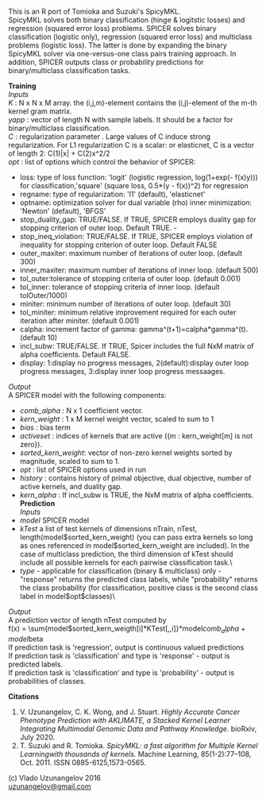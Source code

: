 This is an R port of Tomioka and Suzuki's SpicyMKL.  
SpicyMKL solves  both binary classification (hinge & logitstic losses) and regression (squared error loss) problems. SPICER solves binary classification (logistic only), regression (squared error loss) and multiclass problems (logistic loss). The latter is done by expanding the binary SpicyMKL solver via one-versus-one
class pairs training approach. In addition, SPICER outputs class or probability predictions for binary/multiclass classification tasks.  

**Training**\
*Inputs*\
*K* : N x N x M array. the (i,j,m)-element contains the (i,j)-element of the m-th kernel gram matrix.\
*yapp* :  vector of length N with sample labels.  It should be a factor for binary/multiclass classification. \
*C* : regularization parameter . Large values of C induce strong regularization. For L1 regularization C is a scalar: or elasticnet, C is a vector of length 2: C(1)|x| + C(2)x^2/2\
*opt* : list of options which control the behavior of SPICER:
* loss: type of loss function:  'logit' (logistic regression, log(1+exp(- f(x)y))) for classification,'square' (square loss, 0.5*(y - f(x))^2) for regression
* regname: type of regularization: 'l1' (default), 'elasticnet'
* optname: optimization solver for dual variable (rho) inner minimization: 'Newton' (default), 'BFGS'
* stop_duality_gap: TRUE/FALSE. If TRUE, SPICER employs duality gap for stopping criterion of outer loop. Default TRUE.  -
* stop_ineq_violation: TRUE/FALSE. If TRUE, SPICER employs violation of inequality for stopping criterion of outer loop. Default FALSE
* outer_maxiter: maximum number of iterations of outer loop. (default 300)
* inner_maxiter: maximum number of iterations of inner loop. (default 500)
* tol_outer:tolerance of stopping criteria of outer loop. (default 0.001)
* tol_inner: tolerance of stopping criteria of inner loop. (default tolOuter/1000)
* miniter: minimum number of iterations of outer loop. (default 30)
* tol_miniter: minimum relative improvement required for each outer iteration after miniter. (default 0.001)
* calpha: increment factor of gamma: gamma^(t+1)=calpha*gamma^(t).  (default 10)
* incl_subw: TRUE/FALSE. If TRUE, Spicer includes the full NxM matrix of alpha coefficients. Default FALSE.
* display: 1:display no progress messages, 2(default):display outer loop progress messages, 3:display inner loop progress messaages.

*Output*\
A SPICER model with the following components:
* *comb_alpha* : N x 1 coefficient vector.
* *kern_weight* : 1 x M kernel weight vector, scaled to sum to 1
* *bias* : bias term
* *activeset* : indices of kernels that are active ({m : kern_weight[m] is not zero}).
* *sorted_kern_weight*: vector of non-zero kernel weights sorted by magnitude, scaled to sum to 1.
* *opt* : list of SPICER options used in run
* *history* : contains history of primal objective, dual objective, number of active kernels, and duality gap.
* *kern_alpha* : If incl_subw is TRUE, the NxM matrix of alpha coefficients.
**Prediction**\
*Inputs*
* *model* SPICER model
* *kTest* a list of test kernels of dimensions nTrain, nTest, length(model\$sorted_kern_weight) (you can pass extra kernels so long as ones referenced in model\$sorted_kern_weight are included). In the case of multiclass prediction, the third dimension of kTest should include all possible kernels for each pairwise classification task.\
* *type* - applicable for classification (binary & multiclass) only - "response" returns the predicted class labels, while "probability" returns the class probability (for classification, positive class is the second class label in model\$opt\$classes)\

*Output* \
A prediction vector of length nTest computed by\
f(x) = \sum{model$sorted_kern_weigth[i]*KTest[,,i]}*model$comb_alpha + model$beta\
If prediction task is 'regression', output is continuous valued predictions\
If prediction task is 'classification' and type is 'response' - output is predicted labels.\
If prediction task is 'classification' and type is 'probability' - output is probabilities of classes.

**Citations** 
1.  V. Uzunangelov, C. K. Wong, and J. Stuart. *Highly Accurate Cancer Phenotype Prediction with AKLIMATE, a Stacked Kernel Learner Integrating Multimodal Genomic Data and Pathway Knowledge.* bioRxiv, July 2020.
2.  T. Suzuki and R. Tomioka.  *SpicyMKL: a fast algorithm for Multiple Kernel Learningwith thousands of kernels.* Machine Learning, 85(1-2):77–108, Oct. 2011. ISSN 0885-6125,1573-0565. 



(c) Vlado Uzunangelov 2016  
uzunangelov@gmail.com
